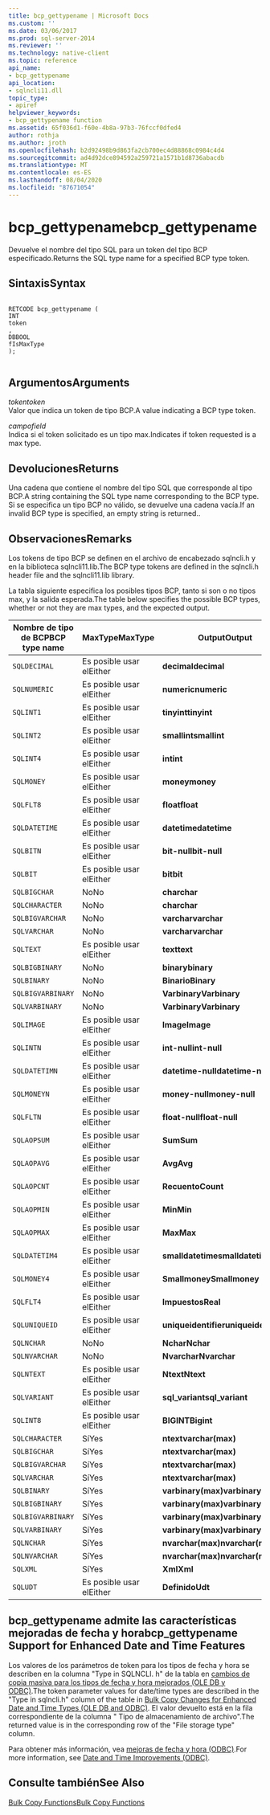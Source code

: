 ```yaml
---
title: bcp_gettypename | Microsoft Docs
ms.custom: ''
ms.date: 03/06/2017
ms.prod: sql-server-2014
ms.reviewer: ''
ms.technology: native-client
ms.topic: reference
api_name:
- bcp_gettypename
api_location:
- sqlncli11.dll
topic_type:
- apiref
helpviewer_keywords:
- bcp_gettypename function
ms.assetid: 65f036d1-f60e-4b8a-97b3-76fccf0dfed4
author: rothja
ms.author: jroth
ms.openlocfilehash: b2d92498b9d863fa2cb700ec4d88868c0984c4d4
ms.sourcegitcommit: ad4d92dce894592a259721a1571b1d8736abacdb
ms.translationtype: MT
ms.contentlocale: es-ES
ms.lasthandoff: 08/04/2020
ms.locfileid: "87671054"
---
```

# <a name="bcp_gettypename"></a><span data-ttu-id="3d741-102">bcp_gettypename</span><span class="sxs-lookup"><span data-stu-id="3d741-102">bcp_gettypename</span></span>
  <span data-ttu-id="3d741-103">Devuelve el nombre del tipo SQL para un token del tipo BCP especificado.</span><span class="sxs-lookup"><span data-stu-id="3d741-103">Returns the SQL type name for a specified BCP type token.</span></span>  
  
## <a name="syntax"></a><span data-ttu-id="3d741-104">Sintaxis</span><span class="sxs-lookup"><span data-stu-id="3d741-104">Syntax</span></span>  
  
```  
  
RETCODE bcp_gettypename (  
INT   
token  
,  
DBBOOL   
fIsMaxType  
);  
  
```  
  
## <a name="arguments"></a><span data-ttu-id="3d741-105">Argumentos</span><span class="sxs-lookup"><span data-stu-id="3d741-105">Arguments</span></span>  
 <span data-ttu-id="3d741-106">*token*</span><span class="sxs-lookup"><span data-stu-id="3d741-106">*token*</span></span>  
 <span data-ttu-id="3d741-107">Valor que indica un token de tipo BCP.</span><span class="sxs-lookup"><span data-stu-id="3d741-107">A value indicating a BCP type token.</span></span>  
  
 <span data-ttu-id="3d741-108">*campo*</span><span class="sxs-lookup"><span data-stu-id="3d741-108">*field*</span></span>  
 <span data-ttu-id="3d741-109">Indica si el token solicitado es un tipo max.</span><span class="sxs-lookup"><span data-stu-id="3d741-109">Indicates if token requested is a max type.</span></span>  
  
## <a name="returns"></a><span data-ttu-id="3d741-110">Devoluciones</span><span class="sxs-lookup"><span data-stu-id="3d741-110">Returns</span></span>  
 <span data-ttu-id="3d741-111">Una cadena que contiene el nombre del tipo SQL que corresponde al tipo BCP.</span><span class="sxs-lookup"><span data-stu-id="3d741-111">A string containing the SQL type name corresponding to the BCP type.</span></span> <span data-ttu-id="3d741-112">Si se especifica un tipo BCP no válido, se devuelve una cadena vacía.</span><span class="sxs-lookup"><span data-stu-id="3d741-112">If an invalid BCP type is specified, an empty string is returned..</span></span>  
  
## <a name="remarks"></a><span data-ttu-id="3d741-113">Observaciones</span><span class="sxs-lookup"><span data-stu-id="3d741-113">Remarks</span></span>  
 <span data-ttu-id="3d741-114">Los tokens de tipo BCP se definen en el archivo de encabezado sqlncli.h y en la biblioteca sqlncli11.lib.</span><span class="sxs-lookup"><span data-stu-id="3d741-114">The BCP type tokens are defined in the sqlncli.h header file and the sqlncli11.lib library.</span></span>  
  
 <span data-ttu-id="3d741-115">La tabla siguiente especifica los posibles tipos BCP, tanto si son o no tipos max, y la salida esperada.</span><span class="sxs-lookup"><span data-stu-id="3d741-115">The table below specifies the possible BCP types, whether or not they are max types, and the expected output.</span></span>  
  
|<span data-ttu-id="3d741-116">Nombre de tipo de BCP</span><span class="sxs-lookup"><span data-stu-id="3d741-116">BCP type name</span></span>|<span data-ttu-id="3d741-117">MaxType</span><span class="sxs-lookup"><span data-stu-id="3d741-117">MaxType</span></span>|<span data-ttu-id="3d741-118">Output</span><span class="sxs-lookup"><span data-stu-id="3d741-118">Output</span></span>|  
|-------------------|-------------|------------|  
|`SQLDECIMAL`|<span data-ttu-id="3d741-119">Es posible usar el</span><span class="sxs-lookup"><span data-stu-id="3d741-119">Either</span></span>|<span data-ttu-id="3d741-120">**decimal**</span><span class="sxs-lookup"><span data-stu-id="3d741-120">**decimal**</span></span>|  
|`SQLNUMERIC`|<span data-ttu-id="3d741-121">Es posible usar el</span><span class="sxs-lookup"><span data-stu-id="3d741-121">Either</span></span>|<span data-ttu-id="3d741-122">**numeric**</span><span class="sxs-lookup"><span data-stu-id="3d741-122">**numeric**</span></span>|  
|`SQLINT1`|<span data-ttu-id="3d741-123">Es posible usar el</span><span class="sxs-lookup"><span data-stu-id="3d741-123">Either</span></span>|<span data-ttu-id="3d741-124">**tinyint**</span><span class="sxs-lookup"><span data-stu-id="3d741-124">**tinyint**</span></span>|  
|`SQLINT2`|<span data-ttu-id="3d741-125">Es posible usar el</span><span class="sxs-lookup"><span data-stu-id="3d741-125">Either</span></span>|<span data-ttu-id="3d741-126">**smallint**</span><span class="sxs-lookup"><span data-stu-id="3d741-126">**smallint**</span></span>|  
|`SQLINT4`|<span data-ttu-id="3d741-127">Es posible usar el</span><span class="sxs-lookup"><span data-stu-id="3d741-127">Either</span></span>|<span data-ttu-id="3d741-128">**int**</span><span class="sxs-lookup"><span data-stu-id="3d741-128">**int**</span></span>|  
|`SQLMONEY`|<span data-ttu-id="3d741-129">Es posible usar el</span><span class="sxs-lookup"><span data-stu-id="3d741-129">Either</span></span>|<span data-ttu-id="3d741-130">**money**</span><span class="sxs-lookup"><span data-stu-id="3d741-130">**money**</span></span>|  
|`SQLFLT8`|<span data-ttu-id="3d741-131">Es posible usar el</span><span class="sxs-lookup"><span data-stu-id="3d741-131">Either</span></span>|<span data-ttu-id="3d741-132">**float**</span><span class="sxs-lookup"><span data-stu-id="3d741-132">**float**</span></span>|  
|`SQLDATETIME`|<span data-ttu-id="3d741-133">Es posible usar el</span><span class="sxs-lookup"><span data-stu-id="3d741-133">Either</span></span>|<span data-ttu-id="3d741-134">**datetime**</span><span class="sxs-lookup"><span data-stu-id="3d741-134">**datetime**</span></span>|  
|`SQLBITN`|<span data-ttu-id="3d741-135">Es posible usar el</span><span class="sxs-lookup"><span data-stu-id="3d741-135">Either</span></span>|<span data-ttu-id="3d741-136">**bit-null**</span><span class="sxs-lookup"><span data-stu-id="3d741-136">**bit-null**</span></span>|  
|`SQLBIT`|<span data-ttu-id="3d741-137">Es posible usar el</span><span class="sxs-lookup"><span data-stu-id="3d741-137">Either</span></span>|<span data-ttu-id="3d741-138">**bit**</span><span class="sxs-lookup"><span data-stu-id="3d741-138">**bit**</span></span>|  
|`SQLBIGCHAR`|<span data-ttu-id="3d741-139">No</span><span class="sxs-lookup"><span data-stu-id="3d741-139">No</span></span>|<span data-ttu-id="3d741-140">**char**</span><span class="sxs-lookup"><span data-stu-id="3d741-140">**char**</span></span>|  
|`SQLCHARACTER`|<span data-ttu-id="3d741-141">No</span><span class="sxs-lookup"><span data-stu-id="3d741-141">No</span></span>|<span data-ttu-id="3d741-142">**char**</span><span class="sxs-lookup"><span data-stu-id="3d741-142">**char**</span></span>|  
|`SQLBIGVARCHAR`|<span data-ttu-id="3d741-143">No</span><span class="sxs-lookup"><span data-stu-id="3d741-143">No</span></span>|<span data-ttu-id="3d741-144">**varchar**</span><span class="sxs-lookup"><span data-stu-id="3d741-144">**varchar**</span></span>|  
|`SQLVARCHAR`|<span data-ttu-id="3d741-145">No</span><span class="sxs-lookup"><span data-stu-id="3d741-145">No</span></span>|<span data-ttu-id="3d741-146">**varchar**</span><span class="sxs-lookup"><span data-stu-id="3d741-146">**varchar**</span></span>|  
|`SQLTEXT`|<span data-ttu-id="3d741-147">Es posible usar el</span><span class="sxs-lookup"><span data-stu-id="3d741-147">Either</span></span>|<span data-ttu-id="3d741-148">**text**</span><span class="sxs-lookup"><span data-stu-id="3d741-148">**text**</span></span>|  
|`SQLBIGBINARY`|<span data-ttu-id="3d741-149">No</span><span class="sxs-lookup"><span data-stu-id="3d741-149">No</span></span>|<span data-ttu-id="3d741-150">**binary**</span><span class="sxs-lookup"><span data-stu-id="3d741-150">**binary**</span></span>|  
|`SQLBINARY`|<span data-ttu-id="3d741-151">No</span><span class="sxs-lookup"><span data-stu-id="3d741-151">No</span></span>|<span data-ttu-id="3d741-152">**Binario**</span><span class="sxs-lookup"><span data-stu-id="3d741-152">**Binary**</span></span>|  
|`SQLBIGVARBINARY`|<span data-ttu-id="3d741-153">No</span><span class="sxs-lookup"><span data-stu-id="3d741-153">No</span></span>|<span data-ttu-id="3d741-154">**Varbinary**</span><span class="sxs-lookup"><span data-stu-id="3d741-154">**Varbinary**</span></span>|  
|`SQLVARBINARY`|<span data-ttu-id="3d741-155">No</span><span class="sxs-lookup"><span data-stu-id="3d741-155">No</span></span>|<span data-ttu-id="3d741-156">**Varbinary**</span><span class="sxs-lookup"><span data-stu-id="3d741-156">**Varbinary**</span></span>|  
|`SQLIMAGE`|<span data-ttu-id="3d741-157">Es posible usar el</span><span class="sxs-lookup"><span data-stu-id="3d741-157">Either</span></span>|<span data-ttu-id="3d741-158">**Image**</span><span class="sxs-lookup"><span data-stu-id="3d741-158">**Image**</span></span>|  
|`SQLINTN`|<span data-ttu-id="3d741-159">Es posible usar el</span><span class="sxs-lookup"><span data-stu-id="3d741-159">Either</span></span>|<span data-ttu-id="3d741-160">**int-null**</span><span class="sxs-lookup"><span data-stu-id="3d741-160">**int-null**</span></span>|  
|`SQLDATETIMN`|<span data-ttu-id="3d741-161">Es posible usar el</span><span class="sxs-lookup"><span data-stu-id="3d741-161">Either</span></span>|<span data-ttu-id="3d741-162">**datetime-null**</span><span class="sxs-lookup"><span data-stu-id="3d741-162">**datetime-null**</span></span>|  
|`SQLMONEYN`|<span data-ttu-id="3d741-163">Es posible usar el</span><span class="sxs-lookup"><span data-stu-id="3d741-163">Either</span></span>|<span data-ttu-id="3d741-164">**money-null**</span><span class="sxs-lookup"><span data-stu-id="3d741-164">**money-null**</span></span>|  
|`SQLFLTN`|<span data-ttu-id="3d741-165">Es posible usar el</span><span class="sxs-lookup"><span data-stu-id="3d741-165">Either</span></span>|<span data-ttu-id="3d741-166">**float-null**</span><span class="sxs-lookup"><span data-stu-id="3d741-166">**float-null**</span></span>|  
|`SQLAOPSUM`|<span data-ttu-id="3d741-167">Es posible usar el</span><span class="sxs-lookup"><span data-stu-id="3d741-167">Either</span></span>|<span data-ttu-id="3d741-168">**Sum**</span><span class="sxs-lookup"><span data-stu-id="3d741-168">**Sum**</span></span>|  
|`SQLAOPAVG`|<span data-ttu-id="3d741-169">Es posible usar el</span><span class="sxs-lookup"><span data-stu-id="3d741-169">Either</span></span>|<span data-ttu-id="3d741-170">**Avg**</span><span class="sxs-lookup"><span data-stu-id="3d741-170">**Avg**</span></span>|  
|`SQLAOPCNT`|<span data-ttu-id="3d741-171">Es posible usar el</span><span class="sxs-lookup"><span data-stu-id="3d741-171">Either</span></span>|<span data-ttu-id="3d741-172">**Recuento**</span><span class="sxs-lookup"><span data-stu-id="3d741-172">**Count**</span></span>|  
|`SQLAOPMIN`|<span data-ttu-id="3d741-173">Es posible usar el</span><span class="sxs-lookup"><span data-stu-id="3d741-173">Either</span></span>|<span data-ttu-id="3d741-174">**Min**</span><span class="sxs-lookup"><span data-stu-id="3d741-174">**Min**</span></span>|  
|`SQLAOPMAX`|<span data-ttu-id="3d741-175">Es posible usar el</span><span class="sxs-lookup"><span data-stu-id="3d741-175">Either</span></span>|<span data-ttu-id="3d741-176">**Max**</span><span class="sxs-lookup"><span data-stu-id="3d741-176">**Max**</span></span>|  
|`SQLDATETIM4`|<span data-ttu-id="3d741-177">Es posible usar el</span><span class="sxs-lookup"><span data-stu-id="3d741-177">Either</span></span>|<span data-ttu-id="3d741-178">**smalldatetime**</span><span class="sxs-lookup"><span data-stu-id="3d741-178">**smalldatetime**</span></span>|  
|`SQLMONEY4`|<span data-ttu-id="3d741-179">Es posible usar el</span><span class="sxs-lookup"><span data-stu-id="3d741-179">Either</span></span>|<span data-ttu-id="3d741-180">**Smallmoney**</span><span class="sxs-lookup"><span data-stu-id="3d741-180">**Smallmoney**</span></span>|  
|`SQLFLT4`|<span data-ttu-id="3d741-181">Es posible usar el</span><span class="sxs-lookup"><span data-stu-id="3d741-181">Either</span></span>|<span data-ttu-id="3d741-182">**Impuestos**</span><span class="sxs-lookup"><span data-stu-id="3d741-182">**Real**</span></span>|  
|`SQLUNIQUEID`|<span data-ttu-id="3d741-183">Es posible usar el</span><span class="sxs-lookup"><span data-stu-id="3d741-183">Either</span></span>|<span data-ttu-id="3d741-184">**uniqueidentifier**</span><span class="sxs-lookup"><span data-stu-id="3d741-184">**uniqueidentifier**</span></span>|  
|`SQLNCHAR`|<span data-ttu-id="3d741-185">No</span><span class="sxs-lookup"><span data-stu-id="3d741-185">No</span></span>|<span data-ttu-id="3d741-186">**Nchar**</span><span class="sxs-lookup"><span data-stu-id="3d741-186">**Nchar**</span></span>|  
|`SQLNVARCHAR`|<span data-ttu-id="3d741-187">No</span><span class="sxs-lookup"><span data-stu-id="3d741-187">No</span></span>|<span data-ttu-id="3d741-188">**Nvarchar**</span><span class="sxs-lookup"><span data-stu-id="3d741-188">**Nvarchar**</span></span>|  
|`SQLNTEXT`|<span data-ttu-id="3d741-189">Es posible usar el</span><span class="sxs-lookup"><span data-stu-id="3d741-189">Either</span></span>|<span data-ttu-id="3d741-190">**Ntext**</span><span class="sxs-lookup"><span data-stu-id="3d741-190">**Ntext**</span></span>|  
|`SQLVARIANT`|<span data-ttu-id="3d741-191">Es posible usar el</span><span class="sxs-lookup"><span data-stu-id="3d741-191">Either</span></span>|<span data-ttu-id="3d741-192">**sql_variant**</span><span class="sxs-lookup"><span data-stu-id="3d741-192">**sql_variant**</span></span>|  
|`SQLINT8`|<span data-ttu-id="3d741-193">Es posible usar el</span><span class="sxs-lookup"><span data-stu-id="3d741-193">Either</span></span>|<span data-ttu-id="3d741-194">**BIGINT**</span><span class="sxs-lookup"><span data-stu-id="3d741-194">**Bigint**</span></span>|  
|`SQLCHARACTER`|<span data-ttu-id="3d741-195">Sí</span><span class="sxs-lookup"><span data-stu-id="3d741-195">Yes</span></span>|<span data-ttu-id="3d741-196">**ntext**</span><span class="sxs-lookup"><span data-stu-id="3d741-196">**varchar(max)**</span></span>|  
|`SQLBIGCHAR`|<span data-ttu-id="3d741-197">Sí</span><span class="sxs-lookup"><span data-stu-id="3d741-197">Yes</span></span>|<span data-ttu-id="3d741-198">**ntext**</span><span class="sxs-lookup"><span data-stu-id="3d741-198">**varchar(max)**</span></span>|  
|`SQLBIGVARCHAR`|<span data-ttu-id="3d741-199">Sí</span><span class="sxs-lookup"><span data-stu-id="3d741-199">Yes</span></span>|<span data-ttu-id="3d741-200">**ntext**</span><span class="sxs-lookup"><span data-stu-id="3d741-200">**varchar(max)**</span></span>|  
|`SQLVARCHAR`|<span data-ttu-id="3d741-201">Sí</span><span class="sxs-lookup"><span data-stu-id="3d741-201">Yes</span></span>|<span data-ttu-id="3d741-202">**ntext**</span><span class="sxs-lookup"><span data-stu-id="3d741-202">**varchar(max)**</span></span>|  
|`SQLBINARY`|<span data-ttu-id="3d741-203">Sí</span><span class="sxs-lookup"><span data-stu-id="3d741-203">Yes</span></span>|<span data-ttu-id="3d741-204">**varbinary(max)**</span><span class="sxs-lookup"><span data-stu-id="3d741-204">**varbinary(max)**</span></span>|  
|`SQLBIGBINARY`|<span data-ttu-id="3d741-205">Sí</span><span class="sxs-lookup"><span data-stu-id="3d741-205">Yes</span></span>|<span data-ttu-id="3d741-206">**varbinary(max)**</span><span class="sxs-lookup"><span data-stu-id="3d741-206">**varbinary(max)**</span></span>|  
|`SQLBIGVARBINARY`|<span data-ttu-id="3d741-207">Sí</span><span class="sxs-lookup"><span data-stu-id="3d741-207">Yes</span></span>|<span data-ttu-id="3d741-208">**varbinary(max)**</span><span class="sxs-lookup"><span data-stu-id="3d741-208">**varbinary(max)**</span></span>|  
|`SQLVARBINARY`|<span data-ttu-id="3d741-209">Sí</span><span class="sxs-lookup"><span data-stu-id="3d741-209">Yes</span></span>|<span data-ttu-id="3d741-210">**varbinary(max)**</span><span class="sxs-lookup"><span data-stu-id="3d741-210">**varbinary(max)**</span></span>|  
|`SQLNCHAR`|<span data-ttu-id="3d741-211">Sí</span><span class="sxs-lookup"><span data-stu-id="3d741-211">Yes</span></span>|<span data-ttu-id="3d741-212">**nvarchar(max)**</span><span class="sxs-lookup"><span data-stu-id="3d741-212">**nvarchar(max)**</span></span>|  
|`SQLNVARCHAR`|<span data-ttu-id="3d741-213">Sí</span><span class="sxs-lookup"><span data-stu-id="3d741-213">Yes</span></span>|<span data-ttu-id="3d741-214">**nvarchar(max)**</span><span class="sxs-lookup"><span data-stu-id="3d741-214">**nvarchar(max)**</span></span>|  
|`SQLXML`|<span data-ttu-id="3d741-215">Sí</span><span class="sxs-lookup"><span data-stu-id="3d741-215">Yes</span></span>|<span data-ttu-id="3d741-216">**Xml**</span><span class="sxs-lookup"><span data-stu-id="3d741-216">**Xml**</span></span>|  
|`SQLUDT`|<span data-ttu-id="3d741-217">Es posible usar el</span><span class="sxs-lookup"><span data-stu-id="3d741-217">Either</span></span>|<span data-ttu-id="3d741-218">**Definido**</span><span class="sxs-lookup"><span data-stu-id="3d741-218">**Udt**</span></span>|  
  
## <a name="bcp_gettypename-support-for-enhanced-date-and-time-features"></a><span data-ttu-id="3d741-219">bcp_gettypename admite las características mejoradas de fecha y hora</span><span class="sxs-lookup"><span data-stu-id="3d741-219">bcp_gettypename Support for Enhanced Date and Time Features</span></span>  
 <span data-ttu-id="3d741-220">Los valores de los parámetros de token para los tipos de fecha y hora se describen en la columna "Type in SQLNCLI. h" de la tabla en [cambios de copia masiva para los tipos de fecha y hora mejorados &#40;OLE DB y ODBC&#41;](../native-client-odbc-date-time/bulk-copy-changes-for-enhanced-date-and-time-types-ole-db-and-odbc.md).</span><span class="sxs-lookup"><span data-stu-id="3d741-220">The token parameter values for date/time types are described in the "Type in sqlncli.h" column of the table in [Bulk Copy Changes for Enhanced Date and Time Types &#40;OLE DB and ODBC&#41;](../native-client-odbc-date-time/bulk-copy-changes-for-enhanced-date-and-time-types-ole-db-and-odbc.md).</span></span> <span data-ttu-id="3d741-221">El valor devuelto está en la fila correspondiente de la columna " Tipo de almacenamiento de archivo".</span><span class="sxs-lookup"><span data-stu-id="3d741-221">The returned value is in the corresponding row of the "File storage type" column.</span></span>  
  
 <span data-ttu-id="3d741-222">Para obtener más información, vea [mejoras de fecha y hora &#40;ODBC&#41;](../native-client-odbc-date-time/date-and-time-improvements-odbc.md).</span><span class="sxs-lookup"><span data-stu-id="3d741-222">For more information, see [Date and Time Improvements &#40;ODBC&#41;](../native-client-odbc-date-time/date-and-time-improvements-odbc.md).</span></span>  
  
## <a name="see-also"></a><span data-ttu-id="3d741-223">Consulte también</span><span class="sxs-lookup"><span data-stu-id="3d741-223">See Also</span></span>  
 [<span data-ttu-id="3d741-224">Bulk Copy Functions</span><span class="sxs-lookup"><span data-stu-id="3d741-224">Bulk Copy Functions</span></span>](sql-server-driver-extensions-bulk-copy-functions.md)  
  
  
